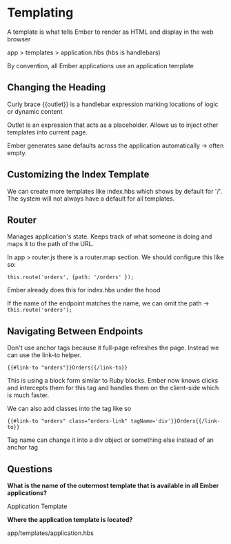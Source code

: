 # Templating

A template is what tells Ember to render as HTML and display in the web browser

app > templates > application.hbs (hbs is handlebars)

By convention, all Ember applications use an application template

## Changing the Heading

Curly brace {{outlet}} is a handlebar expression marking locations of logic or dynamic content

Outlet is an expression that acts as a placeholder. Allows us to inject other templates into current page.

Ember generates sane defaults across the application automatically -> often empty.

## Customizing the Index Template

We can create more templates like index.hbs which shows by default for '/'. The system will not always have a default
for all templates.

## Router

Manages application's state. Keeps track of what someone is doing and maps it to the path of the URL.

In app > router.js there is a router.map section. We should configure this like so:

```this.route('orders', {path: '/orders' });```

Ember already does this for index.hbs under the hood

If the name of the endpoint matches the name, we can omit the path -> 
```this.route('orders');```

## Navigating Between Endpoints

Don't use anchor tags because it full-page refreshes the page. Instead we can use the link-to helper.

```{{#link-to "orders"}}Orders{{/link-to}}```

This is using a block form similar to Ruby blocks. Ember now knows clicks and intercepts them for this tag
and handles them on the client-side which is much faster.

We can also add classes into the tag like so

```{{#link-to "orders" class="orders-link" tagName='div'}}Orders{{/link-to}}```

Tag name can change it into a div object or something else instead of an anchor tag

## Questions 

**What is the name of the outermost template that is available in all Ember applications?**

Application Template

**Where the application template is located?**

app/templates/application.hbs
